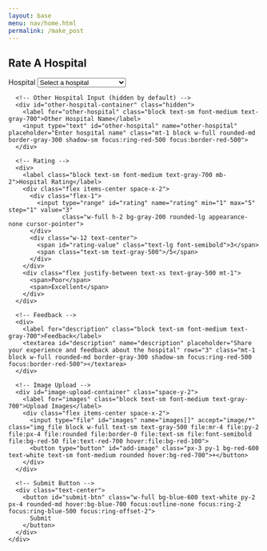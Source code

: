 ```yaml
---
layout: base
menu: nav/home.html
permalink: /make_post
---
```


<div class="flex items-center justify-center min-h-screen bg-gray-100">
  <div class="bg-white p-6 rounded-lg shadow-lg w-full max-w-md">
    <h2 class="text-2xl font-bold mb-4 text-center">Rate A Hospital</h2>
    <div class="space-y-4">
      <!-- Hospital Selection -->
      <div>
        <label for="hospital" class="block text-sm font-medium text-gray-700">Hospital</label>
        <select id="hospital" name="hospital" class="mt-1 block w-full rounded-md border-gray-300 shadow-sm focus:ring-red-500 focus:border-red-500">
          <option value="">Select a hospital</option>
          <option value="palomar">Palomar Medical Center</option>
          <option value="scripps">Scripps Memorial Hospital</option>
          <option value="sharp">Sharp Memorial Hospital</option>
          <option value="ucsd">UCSD Medical Center</option>
          <option value="other">Other</option>
        </select>
      </div>

      <!-- Other Hospital Input (hidden by default) -->
      <div id="other-hospital-container" class="hidden">
        <label for="other-hospital" class="block text-sm font-medium text-gray-700">Other Hospital Name</label>
        <input type="text" id="other-hospital" name="other-hospital" placeholder="Enter hospital name" class="mt-1 block w-full rounded-md border-gray-300 shadow-sm focus:ring-red-500 focus:border-red-500">
      </div>

      <!-- Rating -->
      <div>
        <label class="block text-sm font-medium text-gray-700 mb-2">Hospital Rating</label>
        <div class="flex items-center space-x-2">
          <div class="flex-1">
            <input type="range" id="rating" name="rating" min="1" max="5" step="1" value="3" 
                   class="w-full h-2 bg-gray-200 rounded-lg appearance-none cursor-pointer">
          </div>
          <div class="w-12 text-center">
            <span id="rating-value" class="text-lg font-semibold">3</span>
            <span class="text-sm text-gray-500">/5</span>
          </div>
        </div>
        <div class="flex justify-between text-xs text-gray-500 mt-1">
          <span>Poor</span>
          <span>Excellent</span>
        </div>
      </div>

      <!-- Feedback -->
      <div>
        <label for="description" class="block text-sm font-medium text-gray-700">Feedback</label>
        <textarea id="description" name="description" placeholder="Share your experience and feedback about the hospital" rows="3" class="mt-1 block w-full rounded-md border-gray-300 shadow-sm focus:ring-red-500 focus:border-red-500"></textarea>
      </div>

      <!-- Image Upload -->
      <div id="image-upload-container" class="space-y-2">
        <label for="images" class="block text-sm font-medium text-gray-700">Upload Images</label>
        <div class="flex items-center space-x-2">
          <input type="file" id="images" name="images[]" accept="image/*" class="img_file block w-full text-sm text-gray-500 file:mr-4 file:py-2 file:px-4 file:rounded file:border-0 file:text-sm file:font-semibold file:bg-red-50 file:text-red-700 hover:file:bg-red-100">
          <button type="button" id="add-image" class="px-3 py-1 bg-red-600 text-white text-sm font-medium rounded hover:bg-red-700">+</button>
        </div>
      </div>

      <!-- Submit Button -->
      <div class="text-center">
        <button id="submit-btn" class="w-full bg-blue-600 text-white py-2 px-4 rounded-md hover:bg-blue-700 focus:outline-none focus:ring-2 focus:ring-blue-500 focus:ring-offset-2">
          Submit
        </button>
      </div>
    </div>
  </div>
</div>

<script type="module">
  import { convertToBase64, createPost } from "{{site.baseurl}}/assets/js/api/posts.js";

  const imgContainer = document.getElementById('image-upload-container');
  const addImageButton = document.getElementById('add-image');
  const submitButton = document.getElementById('submit-btn');
  const hospitalSelect = document.getElementById('hospital');
  const otherHospitalContainer = document.getElementById('other-hospital-container');
  const ratingInput = document.getElementById('rating');
  const ratingValue = document.getElementById('rating-value');

  // Handle hospital selection
  hospitalSelect.addEventListener('change', () => {
    if (hospitalSelect.value === 'other') {
      otherHospitalContainer.classList.remove('hidden');
    } else {
      otherHospitalContainer.classList.add('hidden');
    }
  });

  // Handle rating display
  ratingInput.addEventListener('input', () => {
    ratingValue.textContent = ratingInput.value;
  });

  addImageButton.addEventListener('click', () => {
    const newInput = document.createElement('div');
    newInput.classList.add('flex', 'items-center', 'space-x-2');
    newInput.innerHTML = `
      <input type="file" name="images[]" accept="image/*" class="img_file block w-full text-sm text-gray-500 file:mr-4 file:py-2 file:px-4 file:rounded file:border-0 file:text-sm file:font-semibold file:bg-red-50 file:text-red-700 hover:file:bg-blue-100">
      <button type="button" class="remove-image px-3 py-1 bg-red-600 text-white text-sm font-medium rounded hover:bg-red-700">-</button>
    `;
    imgContainer.appendChild(newInput);

    // Add event listener to remove button
    newInput.querySelector('.remove-image').addEventListener('click', () => {
      imgContainer.removeChild(newInput);
    });
  });

  async function submit() {
    const imageDivs = document.getElementsByClassName('img_file')
    const imageBase64Table = []
    for (let i = 0; i < imageDivs.length; i++) {
      if (imageDivs[i].files.length > 0) {
        const img = await convertToBase64(imageDivs[i].files[0])
        imageBase64Table.push({
          "name": ""+i,
          "base64": img
        })
      }
    }

    // Get hospital name
    let hospitalName = hospitalSelect.value;
    if (hospitalName === 'other') {
      hospitalName = document.getElementById('other-hospital').value;
    }

    // Validate hospital name
    if (!hospitalName) {
      alert('Please select or enter a hospital name');
      return;
    }

    // Validate rating
    const rating = parseInt(ratingInput.value);
    if (isNaN(rating) || rating < 1 || rating > 5) {
      alert('Please select a valid rating between 1 and 5');
      return;
    }

    try {
      const created = await createPost({
        title: hospitalName,
        description: document.getElementById('description').value,
        hospital: hospitalName,
        rating: rating,
        image_base64_table: imageBase64Table
      })

      if (created) {
        window.location.href = '{{site.baseurl}}/allPosts'
      } else {
        alert('Failed to create post. Please try again.');
      }
    } catch (error) {
      console.error('Error creating post:', error);
      alert('An error occurred while creating your post. Please try again.');
    }
  }

  submitButton.addEventListener('click', submit)
</script>
